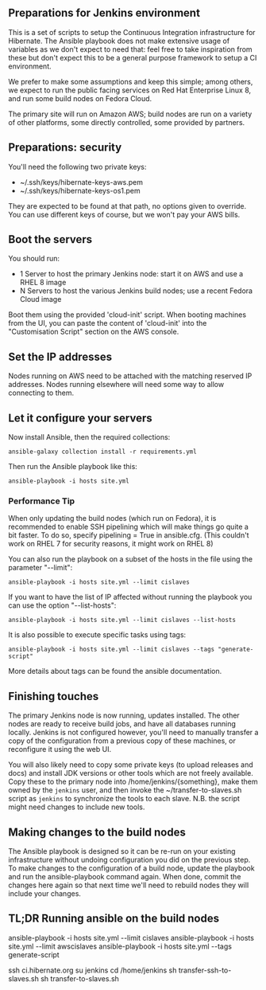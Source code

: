 ## Preparations for Jenkins environment

This is a set of scripts to setup the Continuous Integration infrastructure for Hibernate.
The Ansible playbook does not make extensive usage of variables as we don't expect to need that: feel free to take inspiration from these but don't expect this to be a general purpose framework to setup a CI environment.

We prefer to make some assumptions and keep this simple; among others, we expect to run the public facing services on Red Hat Enterprise Linux 8, and run some build nodes on Fedora Cloud.

The primary site will run on Amazon AWS; build nodes are run on a variety of other platforms, some directly controlled, some provided by partners.

## Preparations: security

You'll need the following two private keys:
 - ~/.ssh/keys/hibernate-keys-aws.pem
 - ~/.ssh/keys/hibernate-keys-os1.pem

They are expected to be found at that path, no options given to override.
You can use different keys of course, but we won't pay your AWS bills.

## Boot the servers

You should run:
 - 1 Server to host the primary Jenkins node: start it on AWS and use a RHEL 8 image
 - N Servers to host the various Jenkins build nodes; use a recent Fedora Cloud image

Boot them using the provided 'cloud-init' script.
When booting machines from the UI, you can paste the content of 'cloud-init' into the "Customisation Script" section on the AWS console.

## Set the IP addresses

Nodes running on AWS need to be attached with the matching reserved IP addresses.
Nodes running elsewhere will need some way to allow connecting to them.

## Let it configure your servers

Now install Ansible, then the required collections:

	ansible-galaxy collection install -r requirements.yml

Then run the Ansible playbook like this:

	ansible-playbook -i hosts site.yml

### Performance Tip

When only updating the build nodes (which run on Fedora), it is recommended to enable SSH pipelining which will make things go quite a bit faster. To do so, specify pipelining = True in ansible.cfg. (This couldn't work on RHEL 7 for security reasons, it might work on RHEL 8)

You can also run the playbook on a subset of the hosts in the file using the parameter "--limit":

    ansible-playbook -i hosts site.yml --limit cislaves

If you want to have the list of IP affected without running the playbook you can use the option "--list-hosts":

    ansible-playbook -i hosts site.yml --limit cislaves --list-hosts

It is also possible to execute specific tasks using tags:

    ansible-playbook -i hosts site.yml --limit cislaves --tags "generate-script"

More details about tags can be found the ansible documentation.

## Finishing touches

The primary Jenkins node is now running, updates installed. The other nodes are ready to receive build jobs, and have all databases running locally.
Jenkins is not configured however, you'll need to manually transfer a copy of the configuration from a previous copy of these machines, or reconfigure it using the web UI.

You will also likely need to copy some private keys (to upload releases and docs) and install JDK versions or other tools which are not freely available.
Copy these to the primary node into /home/jenkins/{something}, make them owned by the `jenkins` user, and then invoke the ~/transfer-to-slaves.sh script as `jenkins`
to synchronize the tools to each slave. N.B. the script might need changes to include new tools.

## Making changes to the build nodes

The Ansible playbook is designed so it can be re-run on your existing infrastructure without undoing configuration you did on the previous step.
To make changes to the configuration of a build node, update the playbook and run the ansible-playbook command again.
When done, commit the changes here again so that next time we'll need to rebuild nodes they will include your changes.


## TL;DR Running ansible on the build nodes

ansible-playbook -i hosts site.yml --limit cislaves
ansible-playbook -i hosts site.yml --limit awscislaves
ansible-playbook -i hosts site.yml --tags generate-script

ssh ci.hibernate.org
su jenkins
cd /home/jenkins
sh transfer-ssh-to-slaves.sh
sh transfer-to-slaves.sh

